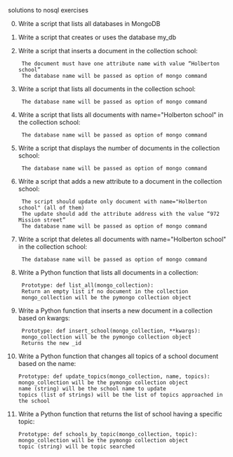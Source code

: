 solutions to nosql exercises

0. Write a script that lists all databases in MongoDB


1. Write a script that creates or uses the database my_db


2. Write a script that inserts a document in the collection school:

        The document must have one attribute name with value “Holberton school”
        The database name will be passed as option of mongo command

3. Write a script that lists all documents in the collection school:

        The database name will be passed as option of mongo command

4. Write a script that lists all documents with name="Holberton school" in the collection school:

        The database name will be passed as option of mongo command

5. Write a script that displays the number of documents in the collection school:

        The database name will be passed as option of mongo command 

6. Write a script that adds a new attribute to a document in the collection school:

        The script should update only document with name="Holberton school" (all of them)
        The update should add the attribute address with the value “972 Mission street”
        The database name will be passed as option of mongo command

7. Write a script that deletes all documents with name="Holberton school" in the collection school:

        The database name will be passed as option of mongo command

8. Write a Python function that lists all documents in a collection:

        Prototype: def list_all(mongo_collection):
        Return an empty list if no document in the collection
        mongo_collection will be the pymongo collection object

9. Write a Python function that inserts a new document in a collection based on kwargs:

        Prototype: def insert_school(mongo_collection, **kwargs):
        mongo_collection will be the pymongo collection object
        Returns the new _id

10. Write a Python function that changes all topics of a school document based on the name:

        Prototype: def update_topics(mongo_collection, name, topics):
        mongo_collection will be the pymongo collection object
        name (string) will be the school name to update
        topics (list of strings) will be the list of topics approached in the school

11. Write a Python function that returns the list of school having a specific topic:

        Prototype: def schools_by_topic(mongo_collection, topic):
        mongo_collection will be the pymongo collection object
        topic (string) will be topic searched

